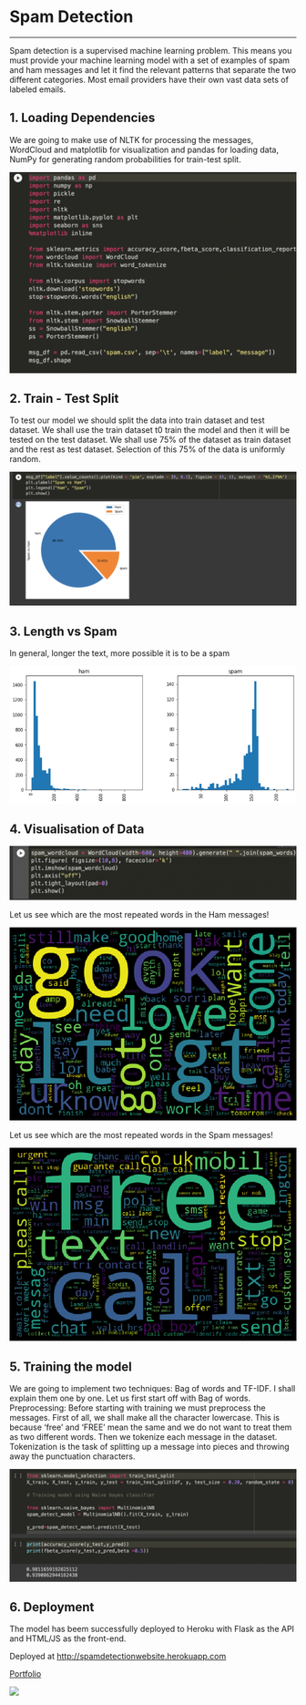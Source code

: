 # Spam Detection
-----------------

Spam detection is a supervised machine learning problem. This means you must provide your machine learning model with a set of examples of spam and ham messages and let it find the relevant patterns that separate the two different categories. Most email providers have their own vast data sets of labeled emails.


## 1. Loading Dependencies

We are going to make use of NLTK for processing the messages, WordCloud and matplotlib for visualization and pandas for loading data, NumPy for generating random probabilities for train-test split.

![Dependencies](https://github.com/whodoibenow/spamdetection/raw/main/Plots/Screenshot%202021-11-04%20at%207.39.42%20PM.png)

## 2. Train - Test Split

To test our model we should split the data into train dataset and test dataset. We shall use the train dataset t0 train the model and then it will be tested on the test dataset. We shall use 75% of the dataset as train dataset and the rest as test dataset. Selection of this 75% of the data is uniformly random.

![Spam vs Ham](https://github.com/whodoibenow/spamdetection/raw/main/Plots/Screenshot%202021-11-04%20at%207.40.23%20PM.png)

## 3. Length vs Spam

In general, longer the text, more possible it is to be a spam

![](https://github.com/whodoibenow/spamdetection/raw/main/Plots/Unknow5n.png)

## 4. Visualisation of Data

![Code](https://github.com/whodoibenow/spamdetection/raw/main/Plots/Screenshot%202021-11-04%20at%207.50.01%20PM.png)

Let us see which are the most repeated words in the Ham messages! 

![](https://github.com/whodoibenow/spamdetection/raw/main/Plots/words.png)

Let us see which are the most repeated words in the Spam messages! 


![](https://github.com/whodoibenow/spamdetection/raw/main/Plots/Unknown%20copy.png)

## 5. Training the model

We are going to implement two techniques: Bag of words and TF-IDF. I shall explain them one by one. Let us first start off with Bag of words.
Preprocessing: Before starting with training we must preprocess the messages. First of all, we shall make all the character lowercase. This is because ‘free’ and ‘FREE’ mean the same and we do not want to treat them as two different words.
Then we tokenize each message in the dataset. Tokenization is the task of splitting up a message into pieces and throwing away the punctuation characters. 

![](https://github.com/whodoibenow/spamdetection/blob/main/Plots/Screenshot%202021-11-04%20at%207.59.13%20PM.png)

## 6. Deployment

The model has beem successfully deployed to Heroku with Flask as the API and HTML/JS as the front-end.

Deployed at http://spamdetectionwebsite.herokuapp.com

[Portfolio](https://whodoibenow.github.io)

![](https://github.com/whodoibenow/spamdetection/raw/main/Plots/Screenshot%202021-11-02%20at%208.16.33%20PM.png)







